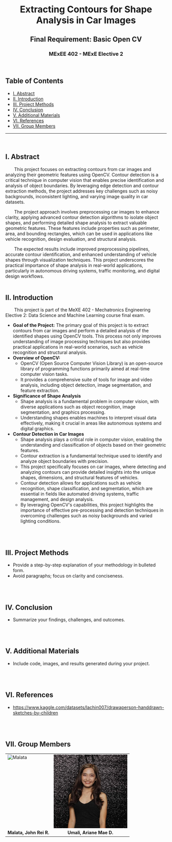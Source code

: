 <h1 align="center">Extracting Contours for Shape Analysis in Car Images</h1>
<h2 align="center">Final Requirement: Basic Open CV</h2>
<h3 align="center">MExEE 402 - MExE Elective 2</h3>
<br>

## Table of Contents
  - [I. Abstract](#i-abstract)
  - [II. Introduction](#ii-introduction)
  - [III. Project Methods](#iii-project-methods)
  - [IV. Conclusion](#iv-conclusion)
  - [V. Additional Materials](#v-additional-materials)
  - [VI. References](#vi-references)
  - [VII. Group Members](#vii-group-members)
<hr> 
<br>


## I. Abstract

&nbsp;&nbsp;&nbsp;&nbsp;&nbsp;&nbsp; This project focuses on extracting contours from car images and analyzing their geometric features using OpenCV. Contour detection is a critical technique in computer vision that enables precise identification and analysis of object boundaries. By leveraging edge detection and contour extraction methods, the project addresses key challenges such as noisy backgrounds, inconsistent lighting, and varying image quality in car datasets.

&nbsp;&nbsp;&nbsp;&nbsp;&nbsp;&nbsp; The project approach involves preprocessing car images to enhance clarity, applying advanced contour detection algorithms to isolate object shapes, and performing detailed shape analysis to extract valuable geometric features. These features include properties such as perimeter, area, and bounding rectangles, which can be used in applications like vehicle recognition, design evaluation, and structural analysis.

&nbsp;&nbsp;&nbsp;&nbsp;&nbsp;&nbsp; The expected results include improved preprocessing pipelines, accurate contour identification, and enhanced understanding of vehicle shapes through visualization techniques. This project underscores the practical importance of shape analysis in real-world applications, particularly in autonomous driving systems, traffic monitoring, and digital design workflows.
<br>
<br>


## II. Introduction
&nbsp;&nbsp;&nbsp;&nbsp;&nbsp;&nbsp; This project is part of the MeXE 402 - Mechatronics Engineering Elective 2: Data Science and Machine Learning course final exam.
- **Goal of the Project:** The primary goal of this project is to extract contours from car images and perform a detailed analysis of the identified shapes using OpenCV tools. This process not only improves understanding of image processing techniques but also provides practical applications in real-world scenarios, such as vehicle recognition and structural analysis.
- **Overview of OpenCV:**
    - OpenCV (Open Source Computer Vision Library) is an open-source library of programming functions primarily aimed at real-time computer vision tasks.
    - It provides a comprehensive suite of tools for image and video analysis, including object detection, image segmentation, and feature extraction.
- **Significance of Shape Analysis**
    - Shape analysis is a fundamental problem in computer vision, with diverse applications such as object recognition, image segmentation, and graphics processing.
    - Understanding shapes enables machines to interpret visual data effectively, making it crucial in areas like autonomous systems and digital graphics.
- **Contour Detection in Car Images**
    - Shape analysis plays a critical role in computer vision, enabling the understanding and classification of objects based on their geometric features.
    - Contour extraction is a fundamental technique used to identify and analyze object boundaries with precision.
    - This project specifically focuses on car images, where detecting and analyzing contours can provide detailed insights into the unique shapes, dimensions, and structural features of vehicles.
    - Contour detection allows for applications such as vehicle recognition, shape classification, and segmentation, which are essential in fields like automated driving systems, traffic management, and design analysis.
    - By leveraging OpenCV's capabilities, this project highlights the importance of effective pre-processing and detection techniques in overcoming challenges such as noisy backgrounds and varied lighting conditions.

<br>
<br>


## III. Project Methods
- Provide a step-by-step explanation of your methodology in bulleted form.
- Avoid paragraphs; focus on clarity and conciseness.
<br>
<br>


## IV. Conclusion
- Summarize your findings, challenges, and outcomes.
<br>
<br>


## V. Additional Materials
- Include code, images, and results generated during your project.
<br>
<br>



## VI. References
- https://www.kaggle.com/datasets/lachin007/drawaperson-handdrawn-sketches-by-children
<br>
<br>


## VII. Group Members
<div align="center">

<table>
  <tr>
    <td><img src="https://github.com/user-attachments/assets/2d9ebaa0-d550-4b60-856d-d2c98fb9f3d1" alt="Malata" style="height: 230px; float: left;"></td>
    <td><img src="https://github.com/yannaaa23/CSE-Testing-Feb-19/blob/6ef6454fddba5503da2057bcf06fe77ca1491e0c/IMG_20230605_215028_860.jpg" alt="Umali" style="height: 230px; float: left;"></td>
  </tr>
  <tr>
    <td align="center"><strong>Malata, John Rei R.</strong></td>
    <td align="center"><strong>Umali, Ariane Mae D.</strong></td>
  </tr>
</table>

</div>

<br>
<br>



